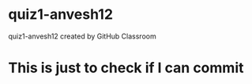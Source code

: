 # quiz1-anvesh12
quiz1-anvesh12 created by GitHub Classroom
# This is just to check if I can commit
